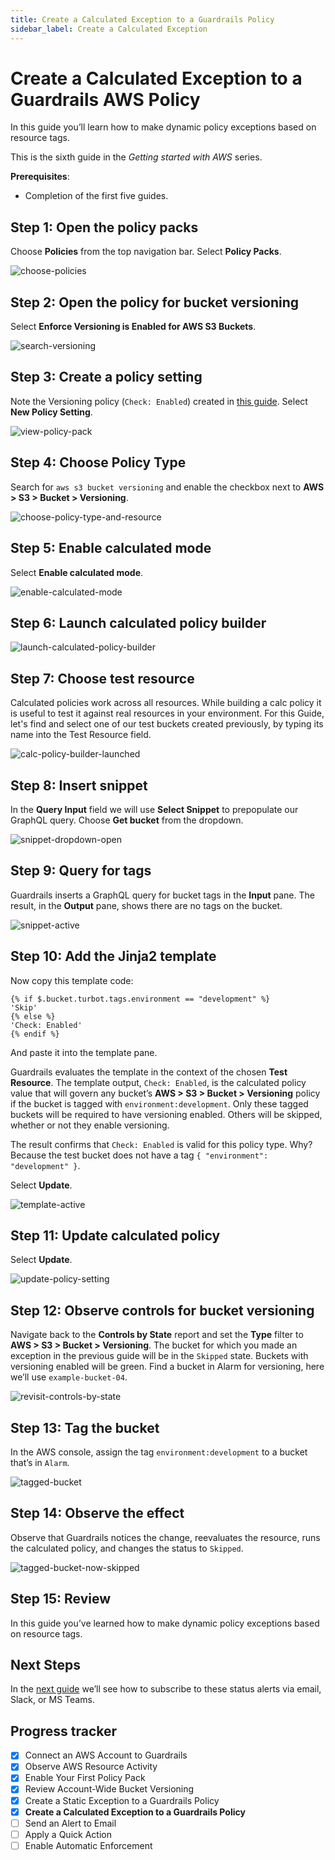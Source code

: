 ```yaml
---
title: Create a Calculated Exception to a Guardrails Policy
sidebar_label: Create a Calculated Exception
---
```



# Create a Calculated Exception to a Guardrails AWS Policy

In this guide you’ll learn how to make dynamic policy exceptions based on resource tags.

This is the sixth guide in the *Getting started with AWS* series.


**Prerequisites**: 
 
- Completion of the first five guides.

## Step 1: Open the policy packs

Choose **Policies** from the top navigation bar. Select **Policy Packs**.

<p><img alt="choose-policies" src="/images/docs/guardrails/getting-started/getting-started-aws/create-calculated-exception/choose-policies.png"/></p>

## Step 2: Open the policy for bucket versioning

Select **Enforce Versioning is Enabled for AWS S3 Buckets**.

<p><img alt="search-versioning" src="/images/docs/guardrails/getting-started/getting-started-aws/create-calculated-exception/view-policy-packs.png"/></p>


## Step 3: Create a policy setting

Note the Versioning policy (`Check: Enabled`) created in [this guide](/guardrails/docs/getting-started/getting-started-aws/enable-policy-pack). Select **New Policy Setting**. 

<p><img alt="view-policy-pack" src="/images/docs/guardrails/getting-started/getting-started-aws/create-calculated-exception/bucket-versioning-policy-settings.png"/></p>

## Step 4: Choose Policy Type

Search for `aws s3 bucket versioning` and enable the checkbox next to  **AWS > S3 > Bucket > Versioning**.

<p><img alt="choose-policy-type-and-resource" src="/images/docs/guardrails/getting-started/getting-started-aws/create-calculated-exception/choose-policy-type.png"/></p>

## Step 5: Enable calculated mode

Select **Enable calculated mode**.

<p><img alt="enable-calculated-mode" src="/images/docs/guardrails/getting-started/getting-started-aws/create-calculated-exception/enable-calculated-mode.png"/></p>

## Step 6: Launch calculated policy builder

<p><img alt="launch-calculated-policy-builder" src="/images/docs/guardrails/getting-started/getting-started-aws/create-calculated-exception/launch-calculated-policy-builder.png"/></p>

## Step 7: Choose test resource

Calculated policies work across all resources. While building a calc policy it is useful to test it against real resources in your environment. For this Guide, let's find and select one of our test buckets created previously, by typing its name into the Test Resource field.

<p><img alt="calc-policy-builder-launched" src="/images/docs/guardrails/getting-started/getting-started-aws/create-calculated-exception/calc-policy-builder-launched.png"/></p>

## Step 8: Insert snippet

In the **Query Input** field we will use **Select Snippet** to prepopulate our GraphQL query. Choose **Get bucket** from the dropdown.

<p><img alt="snippet-dropdown-open" src="/images/docs/guardrails/getting-started/getting-started-aws/create-calculated-exception/snippet-dropdown-open.png"/></p>

## Step 9: Query for tags

Guardrails inserts a GraphQL query for bucket tags in the **Input** pane. The result, in the **Output** pane, shows there are no tags on the bucket.

<p><img alt="snippet-active" src="/images/docs/guardrails/getting-started/getting-started-aws/create-calculated-exception/snippet-active.png"/></p>

## Step 10: Add the Jinja2 template

 
Now copy this template code: 
 
```nunjucks
{% if $.bucket.turbot.tags.environment == "development" %}
'Skip'
{% else %}
'Check: Enabled'
{% endif %}
```

And paste it into the template pane.

 
Guardrails evaluates the template in the context of the chosen **Test Resource**. The template output, `Check: Enabled`, is the calculated policy value that will govern any bucket’s **AWS > S3 > Bucket > Versioning** policy if the bucket is tagged with `environment:development`. Only these tagged buckets will be required to have versioning enabled. Others will be skipped, whether or not they enable versioning. 
 
The result confirms that `Check: Enabled` is valid for this policy type. Why? Because the test bucket does not have a tag `{ "environment": "development" }`.

Select **Update**.

<p><img alt="template-active" src="/images/docs/guardrails/getting-started/getting-started-aws/create-calculated-exception/template-active.png"/></p>

## Step 11: Update calculated policy
 
Select **Update**.

<p><img alt="update-policy-setting" src="/images/docs/guardrails/getting-started/getting-started-aws/create-calculated-exception/update-policy-setting.png"/></p>

## Step 12: Observe controls for bucket versioning

Navigate back to the **Controls by State** report and set the **Type** filter to **AWS > S3 > Bucket > Versioning**. The bucket for which you made an exception in the previous guide will be in the `Skipped` state. Buckets with versioning enabled will be green. Find a bucket in Alarm for versioning, here we’ll use `example-bucket-04`.

<p><img alt="revisit-controls-by-state" src="/images/docs/guardrails/getting-started/getting-started-aws/create-calculated-exception/revisit-controls-by-state.png"/></p>

## Step 13: Tag the bucket

In the AWS console, assign the tag `environment:development` to a bucket that’s in `Alarm`. 

<p><img alt="tagged-bucket" src="/images/docs/guardrails/getting-started/getting-started-aws/create-calculated-exception/tagged-bucket.png"/></p>


## Step 14: Observe the effect

Observe that Guardrails notices the change, reevaluates the resource, runs the calculated policy, and changes the status to `Skipped`.

<p><img alt="tagged-bucket-now-skipped" src="/images/docs/guardrails/getting-started/getting-started-aws/create-calculated-exception/tagged-bucket-now-skipped.png"/></p>

## Step 15: Review

In this guide you’ve learned how to make dynamic policy exceptions based on resource tags.
 

## Next Steps

In the [next guide](/guardrails/docs/getting-started/getting-started-aws/send-alert-to-email) we’ll see how to subscribe to these status alerts via email, Slack, or MS Teams. 


## Progress tracker

- [x] Connect an AWS Account to Guardrails
- [x] Observe AWS Resource Activity
- [x] Enable Your First Policy Pack
- [x] Review Account-Wide Bucket Versioning
- [x] Create a Static Exception to a Guardrails Policy
- [x] **Create a Calculated Exception to a Guardrails Policy**
- [ ] Send an Alert to Email
- [ ] Apply a Quick Action
- [ ] Enable Automatic Enforcement
